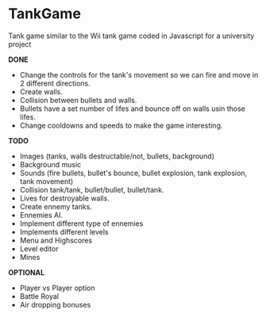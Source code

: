 # TankGame
Tank game similar to the Wii tank game coded in Javascript for a university project

**DONE**

- Change the controls for the tank's movement so we can fire and move in 2 different directions.
- Create walls.
- Collision between bullets and walls.
- Bullets have a set number of lifes and bounce off on walls usin those lifes.
- Change cooldowns and speeds to make the game interesting.

**TODO**

- Images (tanks, walls destructable/not, bullets, background)
- Background music
- Sounds (fire bullets, bullet's bounce, bullet explosion, tank explosion, tank movement)
- Collision tank/tank, bullet/bullet, bullet/tank.
- Lives for destroyable walls.
- Create ennemy tanks.
- Ennemies AI.
- Implement different type of ennemies
- Implements different levels
- Menu and Highscores
- Level editor
- Mines

**OPTIONAL**

- Player vs Player option
- Battle Royal
- Air dropping bonuses

